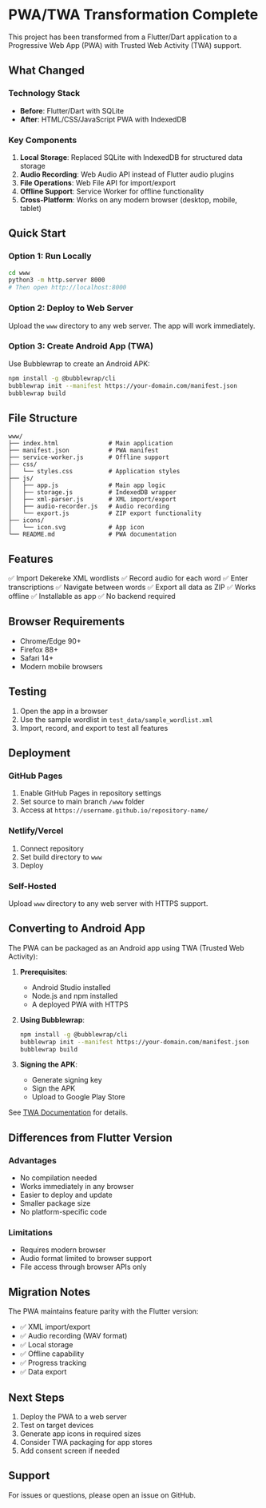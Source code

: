 # PWA/TWA Transformation Complete

This project has been transformed from a Flutter/Dart application to a Progressive Web App (PWA) with Trusted Web Activity (TWA) support.

## What Changed

### Technology Stack
- **Before**: Flutter/Dart with SQLite
- **After**: HTML/CSS/JavaScript PWA with IndexedDB

### Key Components

1. **Local Storage**: Replaced SQLite with IndexedDB for structured data storage
2. **Audio Recording**: Web Audio API instead of Flutter audio plugins
3. **File Operations**: Web File API for import/export
4. **Offline Support**: Service Worker for offline functionality
5. **Cross-Platform**: Works on any modern browser (desktop, mobile, tablet)

## Quick Start

### Option 1: Run Locally

```bash
cd www
python3 -m http.server 8000
# Then open http://localhost:8000
```

### Option 2: Deploy to Web Server

Upload the `www` directory to any web server. The app will work immediately.

### Option 3: Create Android App (TWA)

Use Bubblewrap to create an Android APK:

```bash
npm install -g @bubblewrap/cli
bubblewrap init --manifest https://your-domain.com/manifest.json
bubblewrap build
```

## File Structure

```
www/
├── index.html              # Main application
├── manifest.json           # PWA manifest
├── service-worker.js       # Offline support
├── css/
│   └── styles.css          # Application styles
├── js/
│   ├── app.js              # Main app logic
│   ├── storage.js          # IndexedDB wrapper
│   ├── xml-parser.js       # XML import/export
│   ├── audio-recorder.js   # Audio recording
│   └── export.js           # ZIP export functionality
├── icons/
│   └── icon.svg            # App icon
└── README.md               # PWA documentation
```

## Features

✅ Import Dekereke XML wordlists
✅ Record audio for each word
✅ Enter transcriptions
✅ Navigate between words
✅ Export all data as ZIP
✅ Works offline
✅ Installable as app
✅ No backend required

## Browser Requirements

- Chrome/Edge 90+
- Firefox 88+
- Safari 14+
- Modern mobile browsers

## Testing

1. Open the app in a browser
2. Use the sample wordlist in `test_data/sample_wordlist.xml`
3. Import, record, and export to test all features

## Deployment

### GitHub Pages

1. Enable GitHub Pages in repository settings
2. Set source to main branch `/www` folder
3. Access at `https://username.github.io/repository-name/`

### Netlify/Vercel

1. Connect repository
2. Set build directory to `www`
3. Deploy

### Self-Hosted

Upload `www` directory to any web server with HTTPS support.

## Converting to Android App

The PWA can be packaged as an Android app using TWA (Trusted Web Activity):

1. **Prerequisites**:
   - Android Studio installed
   - Node.js and npm installed
   - A deployed PWA with HTTPS

2. **Using Bubblewrap**:
   ```bash
   npm install -g @bubblewrap/cli
   bubblewrap init --manifest https://your-domain.com/manifest.json
   bubblewrap build
   ```

3. **Signing the APK**:
   - Generate signing key
   - Sign the APK
   - Upload to Google Play Store

See [TWA Documentation](https://developer.chrome.com/docs/android/trusted-web-activity/) for details.

## Differences from Flutter Version

### Advantages
- No compilation needed
- Works immediately in any browser
- Easier to deploy and update
- Smaller package size
- No platform-specific code

### Limitations
- Requires modern browser
- Audio format limited to browser support
- File access through browser APIs only

## Migration Notes

The PWA maintains feature parity with the Flutter version:
- ✅ XML import/export
- ✅ Audio recording (WAV format)
- ✅ Local storage
- ✅ Offline capability
- ✅ Progress tracking
- ✅ Data export

## Next Steps

1. Deploy the PWA to a web server
2. Test on target devices
3. Generate app icons in required sizes
4. Consider TWA packaging for app stores
5. Add consent screen if needed

## Support

For issues or questions, please open an issue on GitHub.
